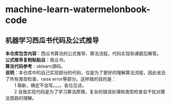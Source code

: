 # machine-learn-watermelonbook-code

## 机器学习西瓜书代码及公式推导

**本仓库包含内容**：西瓜书算法的公式推导、算法流程，代码实现和课题后解答。  
**公式推导复制粘贴自**：南瓜书。  
**算法代码参考**：sklearn源码。  
**说明**：本仓库中的自己实现部分的代码，仅是为了更好的理解算法流程，因此省去了所有类型检查、raise error等部分。这样做的目的是：  
　　1 萌新，确定不会写。。。。各位见谅。  
　　2 自我实现代码是为了学习算法原理，复杂的错误处理和类型检查会干扰对算法思路的理解。

